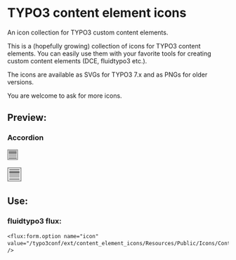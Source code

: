 # TYPO3 content element icons
An icon collection for TYPO3 custom content elements.

This is a (hopefully growing) collection of icons for TYPO3 content elements.
You can easily use them with your favorite tools for creating custom content elements (DCE, fluidtypo3 etc.).

The icons are available as SVGs for TYPO3 7.x and as PNGs for older versions.

You are welcome to ask for more icons.

## Preview:

### Accordion

![](Resources/Public/Icons/Content/Accordion.png)

![](Previews/Accordion.png)


## Use:
### fluidtypo3 flux:

```
<flux:form.option name="icon" value="/typo3conf/ext/content_element_icons/Resources/Public/Icons/Content/Accordion.svg" />
```
